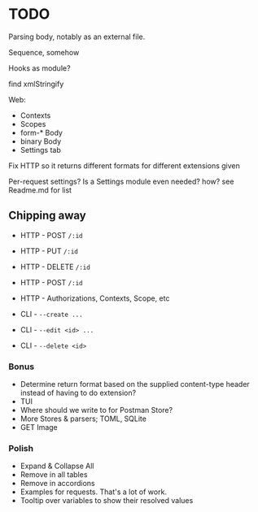 # TODO

Parsing body, notably as an external file.

Sequence, somehow

Hooks as module?

find xmlStringify

Web:
  - Contexts
  - Scopes
  - form-* Body
  - binary Body
  - Settings tab

Fix HTTP so it returns different formats for different extensions given

Per-request settings? Is a Settings module even needed? how? see Readme.md for list


## Chipping away

- HTTP - POST `/:id`
- HTTP - PUT `/:id`
- HTTP - DELETE `/:id`
- HTTP - POST `/:id`
- HTTP - Authorizations, Contexts, Scope, etc

- CLI - `--create ...`
- CLI - `--edit <id> ...`
- CLI - `--delete <id>`


### Bonus

- Determine return format based on the supplied content-type header instead of having to do extension?
- TUI
- Where should we write to for Postman Store?
- More Stores & parsers; TOML, SQLite
- GET Image


### Polish
- Expand & Collapse All
- Remove in all tables
- Remove in accordions
- Examples for requests. That's a lot of work.
- Tooltip over variables to show their resolved values

